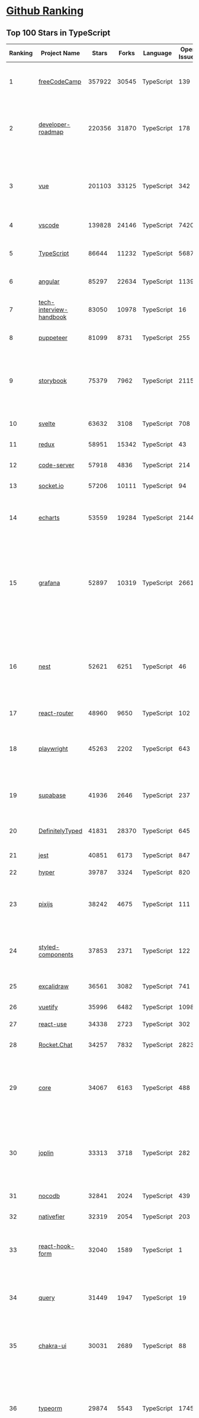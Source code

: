[Github Ranking](../README.md)
==========

## Top 100 Stars in TypeScript

| Ranking | Project Name | Stars | Forks | Language | Open Issues | Description | Last Commit |
| ------- | ------------ | ----- | ----- | -------- | ----------- | ----------- | ----------- |
| 1 | [freeCodeCamp](https://github.com/freeCodeCamp/freeCodeCamp) | 357922 | 30545 | TypeScript | 139 | freeCodeCamp.org's open-source codebase and curriculum. Learn to code for free. | 2022-12-06T09:53:55Z |
| 2 | [developer-roadmap](https://github.com/kamranahmedse/developer-roadmap) | 220356 | 31870 | TypeScript | 178 | Interactive roadmaps, guides and other educational content to help developers grow in their careers. | 2022-12-06T09:22:59Z |
| 3 | [vue](https://github.com/vuejs/vue) | 201103 | 33125 | TypeScript | 342 | 🖖 Vue.js is a progressive, incrementally-adoptable JavaScript framework for building UI on the web. | 2022-12-03T23:08:36Z |
| 4 | [vscode](https://github.com/microsoft/vscode) | 139828 | 24146 | TypeScript | 7420 | Visual Studio Code | 2022-12-06T08:56:33Z |
| 5 | [TypeScript](https://github.com/microsoft/TypeScript) | 86644 | 11232 | TypeScript | 5687 | TypeScript is a superset of JavaScript that compiles to clean JavaScript output. | 2022-12-06T08:19:19Z |
| 6 | [angular](https://github.com/angular/angular) | 85297 | 22634 | TypeScript | 1139 | The modern web developer’s platform | 2022-12-06T09:44:55Z |
| 7 | [tech-interview-handbook](https://github.com/yangshun/tech-interview-handbook) | 83050 | 10978 | TypeScript | 16 | 💯 Curated coding interview preparation materials for busy software engineers | 2022-11-25T16:58:13Z |
| 8 | [puppeteer](https://github.com/puppeteer/puppeteer) | 81099 | 8731 | TypeScript | 255 | Headless Chrome Node.js API | 2022-12-06T09:24:32Z |
| 9 | [storybook](https://github.com/storybookjs/storybook) | 75379 | 7962 | TypeScript | 2115 | Storybook is a frontend workshop for building UI components and pages in isolation. Made for UI development, testing, and documentation.  | 2022-12-06T09:41:53Z |
| 10 | [svelte](https://github.com/sveltejs/svelte) | 63632 | 3108 | TypeScript | 708 | Cybernetically enhanced web apps | 2022-12-06T06:12:10Z |
| 11 | [redux](https://github.com/reduxjs/redux) | 58951 | 15342 | TypeScript | 43 | Predictable state container for JavaScript apps | 2022-12-05T15:49:27Z |
| 12 | [code-server](https://github.com/coder/code-server) | 57918 | 4836 | TypeScript | 214 | VS Code in the browser | 2022-12-05T23:11:51Z |
| 13 | [socket.io](https://github.com/socketio/socket.io) | 57206 | 10111 | TypeScript | 94 | Realtime application framework (Node.JS server) | 2022-11-22T21:46:23Z |
| 14 | [echarts](https://github.com/apache/echarts) | 53559 | 19284 | TypeScript | 2144 | Apache ECharts is a powerful, interactive charting and data visualization library for browser | 2022-12-05T01:02:08Z |
| 15 | [grafana](https://github.com/grafana/grafana) | 52897 | 10319 | TypeScript | 2661 | The open and composable observability and data visualization platform. Visualize metrics, logs, and traces from multiple sources like Prometheus, Loki, Elasticsearch, InfluxDB, Postgres and many more.  | 2022-12-06T10:04:21Z |
| 16 | [nest](https://github.com/nestjs/nest) | 52621 | 6251 | TypeScript | 46 | A progressive Node.js framework for building efficient, scalable, and enterprise-grade server-side applications on top of TypeScript & JavaScript (ES6, ES7, ES8) 🚀 | 2022-12-05T17:06:45Z |
| 17 | [react-router](https://github.com/remix-run/react-router) | 48960 | 9650 | TypeScript | 102 | Declarative routing for React | 2022-12-06T08:15:49Z |
| 18 | [playwright](https://github.com/microsoft/playwright) | 45263 | 2202 | TypeScript | 643 | Playwright is a framework for Web Testing and Automation. It allows testing Chromium, Firefox and WebKit with a single API.  | 2022-12-06T05:37:38Z |
| 19 | [supabase](https://github.com/supabase/supabase) | 41936 | 2646 | TypeScript | 237 | The open source Firebase alternative. Follow to stay updated about our public Beta. | 2022-12-06T09:46:50Z |
| 20 | [DefinitelyTyped](https://github.com/DefinitelyTyped/DefinitelyTyped) | 41831 | 28370 | TypeScript | 645 | The repository for high quality TypeScript type definitions. | 2022-12-06T08:47:14Z |
| 21 | [jest](https://github.com/facebook/jest) | 40851 | 6173 | TypeScript | 847 | Delightful JavaScript Testing. | 2022-12-05T00:01:41Z |
| 22 | [hyper](https://github.com/vercel/hyper) | 39787 | 3324 | TypeScript | 820 | A terminal built on web technologies | 2022-12-06T09:48:36Z |
| 23 | [pixijs](https://github.com/pixijs/pixijs) | 38242 | 4675 | TypeScript | 111 | The HTML5 Creation Engine: Create beautiful digital content with the fastest, most flexible 2D WebGL renderer. | 2022-12-06T01:37:30Z |
| 24 | [styled-components](https://github.com/styled-components/styled-components) | 37853 | 2371 | TypeScript | 122 | Visual primitives for the component age. Use the best bits of ES6 and CSS to style your apps without stress 💅 | 2022-12-04T05:09:39Z |
| 25 | [excalidraw](https://github.com/excalidraw/excalidraw) | 36561 | 3082 | TypeScript | 741 | Virtual whiteboard for sketching hand-drawn like diagrams | 2022-12-06T08:20:16Z |
| 26 | [vuetify](https://github.com/vuetifyjs/vuetify) | 35996 | 6482 | TypeScript | 1098 | 🐉 Vue Component Framework | 2022-12-05T23:01:41Z |
| 27 | [react-use](https://github.com/streamich/react-use) | 34338 | 2723 | TypeScript | 302 | React Hooks — 👍 | 2022-12-05T09:50:46Z |
| 28 | [Rocket.Chat](https://github.com/RocketChat/Rocket.Chat) | 34257 | 7832 | TypeScript | 2823 | The communications platform that puts data protection first. | 2022-12-06T06:59:00Z |
| 29 | [core](https://github.com/vuejs/core) | 34067 | 6163 | TypeScript | 488 | 🖖 Vue.js is a progressive, incrementally-adoptable JavaScript framework for building UI on the web. | 2022-12-06T06:12:02Z |
| 30 | [joplin](https://github.com/laurent22/joplin) | 33313 | 3718 | TypeScript | 282 | Joplin - an open source note taking and to-do application with synchronisation capabilities for Windows, macOS, Linux, Android and iOS. | 2022-12-06T09:24:17Z |
| 31 | [nocodb](https://github.com/nocodb/nocodb) | 32841 | 2024 | TypeScript | 439 | 🔥 🔥 🔥 Open Source Airtable Alternative | 2022-12-06T09:47:18Z |
| 32 | [nativefier](https://github.com/nativefier/nativefier) | 32319 | 2054 | TypeScript | 203 | Make any web page a desktop application | 2022-11-07T23:37:05Z |
| 33 | [react-hook-form](https://github.com/react-hook-form/react-hook-form) | 32040 | 1589 | TypeScript | 1 | 📋 React Hooks for form state management and validation (Web + React Native) | 2022-12-06T01:58:06Z |
| 34 | [query](https://github.com/TanStack/query) | 31449 | 1947 | TypeScript | 19 | 🤖 Powerful asynchronous state management, server-state utilities and data fetching for TS/JS, React, Solid, Svelte and Vue. | 2022-12-03T13:53:24Z |
| 35 | [chakra-ui](https://github.com/chakra-ui/chakra-ui) | 30031 | 2689 | TypeScript | 88 | ⚡️ Simple, Modular & Accessible UI Components for your React Applications | 2022-12-05T11:45:59Z |
| 36 | [typeorm](https://github.com/typeorm/typeorm) | 29874 | 5543 | TypeScript | 1745 | ORM for TypeScript and JavaScript (ES7, ES6, ES5). Supports MySQL, PostgreSQL, MariaDB, SQLite, MS SQL Server, Oracle, SAP Hana, WebSQL databases. Works in NodeJS, Browser, Ionic, Cordova and Electron platforms. | 2022-12-03T18:24:49Z |
| 37 | [graphql-engine](https://github.com/hasura/graphql-engine) | 28789 | 2533 | TypeScript | 1857 | Blazing fast, instant realtime GraphQL APIs on your DB with fine grained access control, also trigger webhooks on database events. | 2022-12-06T06:10:38Z |
| 38 | [type-challenges](https://github.com/type-challenges/type-challenges) | 28364 | 2795 | TypeScript | 17902 | Collection of TypeScript type challenges with online judge | 2022-12-01T10:55:27Z |
| 39 | [appwrite](https://github.com/appwrite/appwrite) | 27628 | 2280 | TypeScript | 634 | Secure Backend Server for Web, Mobile & Flutter Developers 🚀 AKA the 100% open-source Firebase alternative. | 2022-12-06T07:40:45Z |
| 40 | [n8n](https://github.com/n8n-io/n8n) | 26838 | 3153 | TypeScript | 150 | Free and source-available fair-code licensed workflow automation tool. Easily automate tasks across different services. | 2022-12-06T10:01:14Z |
| 41 | [query](https://github.com/TanStack/query) | 31449 | 1947 | TypeScript | 19 | 🤖 Powerful asynchronous state management, server-state utilities and data fetching for TS/JS, React, Solid, Svelte and Vue. | 2022-12-03T13:53:24Z |
| 42 | [date-fns](https://github.com/date-fns/date-fns) | 30427 | 1557 | TypeScript | 371 | ⏳ Modern JavaScript date utility library ⌛️ | 2022-12-01T13:34:29Z |
| 43 | [chakra-ui](https://github.com/chakra-ui/chakra-ui) | 30031 | 2689 | TypeScript | 88 | ⚡️ Simple, Modular & Accessible UI Components for your React Applications | 2022-12-05T11:45:59Z |
| 44 | [typeorm](https://github.com/typeorm/typeorm) | 29874 | 5543 | TypeScript | 1745 | ORM for TypeScript and JavaScript (ES7, ES6, ES5). Supports MySQL, PostgreSQL, MariaDB, SQLite, MS SQL Server, Oracle, SAP Hana, WebSQL databases. Works in NodeJS, Browser, Ionic, Cordova and Electron platforms. | 2022-12-03T18:24:49Z |
| 45 | [graphql-engine](https://github.com/hasura/graphql-engine) | 28789 | 2533 | TypeScript | 1857 | Blazing fast, instant realtime GraphQL APIs on your DB with fine grained access control, also trigger webhooks on database events. | 2022-12-06T06:10:38Z |
| 46 | [type-challenges](https://github.com/type-challenges/type-challenges) | 28364 | 2795 | TypeScript | 17902 | Collection of TypeScript type challenges with online judge | 2022-12-01T10:55:27Z |
| 47 | [rxjs](https://github.com/ReactiveX/rxjs) | 28084 | 2893 | TypeScript | 209 | A reactive programming library for JavaScript | 2022-12-05T08:53:43Z |
| 48 | [appwrite](https://github.com/appwrite/appwrite) | 27628 | 2280 | TypeScript | 634 | Secure Backend Server for Web, Mobile & Flutter Developers 🚀 AKA the 100% open-source Firebase alternative. | 2022-12-06T07:40:45Z |
| 49 | [prisma](https://github.com/prisma/prisma) | 27406 | 974 | TypeScript | 2328 | Next-generation ORM for Node.js & TypeScript \| PostgreSQL, MySQL, MariaDB, SQL Server, SQLite, MongoDB and CockroachDB | 2022-12-05T15:59:52Z |
| 50 | [html2canvas](https://github.com/niklasvh/html2canvas) | 27197 | 4521 | TypeScript | 800 | Screenshots with JavaScript | 2022-10-28T12:39:09Z |
| 51 | [postcss](https://github.com/postcss/postcss) | 26953 | 1554 | TypeScript | 19 | Transforming styles with JS plugins | 2022-12-04T10:22:38Z |
| 52 | [slate](https://github.com/ianstormtaylor/slate) | 26013 | 2959 | TypeScript | 542 | A completely customizable framework for building rich text editors. (Currently in beta.) | 2022-12-04T22:57:28Z |
| 53 | [mobx](https://github.com/mobxjs/mobx) | 25933 | 1721 | TypeScript | 19 | Simple, scalable state management. | 2022-12-01T20:16:56Z |
| 54 | [angular-cli](https://github.com/angular/angular-cli) | 25821 | 12114 | TypeScript | 201 | CLI tool for Angular | 2022-12-06T08:50:15Z |
| 55 | [cheerio](https://github.com/cheeriojs/cheerio) | 25723 | 1574 | TypeScript | 16 | Fast, flexible, and lean implementation of core jQuery designed specifically for the server. | 2022-12-06T03:09:44Z |
| 56 | [react-select](https://github.com/JedWatson/react-select) | 25498 | 3979 | TypeScript | 200 | The Select Component for React.js | 2022-12-04T15:33:05Z |
| 57 | [swr](https://github.com/vercel/swr) | 24802 | 972 | TypeScript | 83 | React Hooks for Data Fetching | 2022-12-03T15:01:23Z |
| 58 | [react-spring](https://github.com/pmndrs/react-spring) | 24553 | 1069 | TypeScript | 69 | ✌️ A spring physics based React animation library | 2022-12-05T18:53:00Z |
| 59 | [etcher](https://github.com/balena-io/etcher) | 24366 | 1768 | TypeScript | 396 | Flash OS images to SD cards & USB drives, safely and easily. | 2022-12-06T03:31:47Z |
| 60 | [ngx-admin](https://github.com/akveo/ngx-admin) | 24093 | 7673 | TypeScript | 392 | Customizable admin dashboard template based on Angular 10+ | 2022-08-12T20:56:10Z |
| 61 | [ngx-admin](https://github.com/akveo/ngx-admin) | 24093 | 7673 | TypeScript | 392 | Customizable admin dashboard template based on Angular 10+ | 2022-08-12T20:56:10Z |
| 62 | [solid](https://github.com/solidjs/solid) | 23899 | 622 | TypeScript | 22 | A declarative, efficient, and flexible JavaScript library for building user interfaces. | 2022-12-06T08:37:03Z |
| 63 | [slidev](https://github.com/slidevjs/slidev) | 23738 | 920 | TypeScript | 47 | Presentation Slides for Developers | 2022-12-02T16:07:57Z |
| 64 | [floating-ui](https://github.com/floating-ui/floating-ui) | 23590 | 1423 | TypeScript | 19 | A low-level toolkit to create floating elements. Tooltips, popovers, dropdowns, and more | 2022-12-06T09:30:06Z |
| 65 | [appsmith](https://github.com/appsmithorg/appsmith) | 23230 | 2053 | TypeScript | 2667 | Low code project to build admin panels, internal tools, and dashboards. Integrates with 15+ databases and any API. | 2022-12-06T10:03:44Z |
| 66 | [components](https://github.com/angular/components) | 23175 | 6337 | TypeScript | 1630 | Component infrastructure and Material Design components for Angular | 2022-12-06T09:01:01Z |
| 67 | [devtools](https://github.com/vuejs/devtools) | 23155 | 4000 | TypeScript | 414 | ⚙️ Browser devtools extension for debugging Vue.js applications. | 2022-12-05T23:55:19Z |
| 68 | [astro](https://github.com/withastro/astro) | 23135 | 1092 | TypeScript | 67 | Build faster websites with Astro's next-gen island architecture 🏝✨ | 2022-12-06T09:56:11Z |
| 69 | [react-native-elements](https://github.com/react-native-elements/react-native-elements) | 23071 | 4485 | TypeScript | 39 | Cross-Platform React Native UI Toolkit | 2022-11-26T12:44:24Z |
| 70 | [docz](https://github.com/doczjs/docz) | 23026 | 1487 | TypeScript | 104 | ✍ It has never been so easy to document your things! | 2022-09-23T22:42:47Z |
| 71 | [react-redux](https://github.com/reduxjs/react-redux) | 22487 | 3309 | TypeScript | 14 | Official React bindings for Redux | 2022-12-01T20:34:47Z |
| 72 | [xstate](https://github.com/statelyai/xstate) | 21911 | 1036 | TypeScript | 173 | State machines and statecharts for the modern web. | 2022-12-05T04:34:28Z |
| 73 | [NativeScript](https://github.com/NativeScript/NativeScript) | 21878 | 1593 | TypeScript | 899 | ⚡ Empowering JavaScript with native platform APIs. ✨ Best of all worlds (TypeScript, Swift, Objective C, Kotlin, Java). Use what you love ❤️ Angular, Capacitor, Ionic, React, Svelte, Vue and you name it compatible. | 2022-12-05T12:50:04Z |
| 74 | [coc.nvim](https://github.com/neoclide/coc.nvim) | 21800 | 899 | TypeScript | 14 | Nodejs extension host for vim & neovim, load extensions like VSCode and host language servers. | 2022-12-05T16:51:10Z |
| 75 | [react-starter-kit](https://github.com/kriasoft/react-starter-kit) | 21635 | 4128 | TypeScript | 1 | The web's most popular Jamstack front-end template (boilerplate) for building web applications with React | 2022-11-19T19:59:09Z |
| 76 | [windows95](https://github.com/felixrieseberg/windows95) | 21622 | 1262 | TypeScript | 124 | 💩🚀 Windows 95 in Electron. Runs on macOS, Linux, and Windows. | 2022-10-29T00:24:13Z |
| 77 | [github1s](https://github.com/conwnet/github1s) | 21466 | 749 | TypeScript | 53 | One second to read GitHub code with VS Code. | 2022-12-05T00:55:03Z |
| 78 | [react-bootstrap](https://github.com/react-bootstrap/react-bootstrap) | 21309 | 3447 | TypeScript | 136 | Bootstrap components built with React | 2022-12-06T00:31:58Z |
| 79 | [homebridge](https://github.com/homebridge/homebridge) | 21148 | 1945 | TypeScript | 30 | HomeKit support for the impatient. | 2022-11-29T14:32:06Z |
| 80 | [react-admin](https://github.com/marmelab/react-admin) | 21113 | 4662 | TypeScript | 86 | A frontend Framework for building B2B applications running in the browser on top of REST/GraphQL APIs, using ES6, React and Material Design | 2022-12-06T09:25:29Z |
| 81 | [coc.nvim](https://github.com/neoclide/coc.nvim) | 21800 | 899 | TypeScript | 14 | Nodejs extension host for vim & neovim, load extensions like VSCode and host language servers. | 2022-12-05T16:51:10Z |
| 82 | [react-starter-kit](https://github.com/kriasoft/react-starter-kit) | 21635 | 4128 | TypeScript | 1 | The web's most popular Jamstack front-end template (boilerplate) for building web applications with React | 2022-11-19T19:59:09Z |
| 83 | [windows95](https://github.com/felixrieseberg/windows95) | 21622 | 1262 | TypeScript | 124 | 💩🚀 Windows 95 in Electron. Runs on macOS, Linux, and Windows. | 2022-10-29T00:24:13Z |
| 84 | [github1s](https://github.com/conwnet/github1s) | 21466 | 749 | TypeScript | 53 | One second to read GitHub code with VS Code. | 2022-12-05T00:55:03Z |
| 85 | [react-bootstrap](https://github.com/react-bootstrap/react-bootstrap) | 21309 | 3447 | TypeScript | 136 | Bootstrap components built with React | 2022-12-06T00:31:58Z |
| 86 | [homebridge](https://github.com/homebridge/homebridge) | 21148 | 1945 | TypeScript | 30 | HomeKit support for the impatient. | 2022-11-29T14:32:06Z |
| 87 | [react-admin](https://github.com/marmelab/react-admin) | 21113 | 4662 | TypeScript | 86 | A frontend Framework for building B2B applications running in the browser on top of REST/GraphQL APIs, using ES6, React and Material Design | 2022-12-06T09:25:29Z |
| 88 | [remix](https://github.com/remix-run/remix) | 21066 | 1673 | TypeScript | 243 | Build Better Websites. Create modern, resilient user experiences with web fundamentals. | 2022-12-06T09:33:57Z |
| 89 | [editor.js](https://github.com/codex-team/editor.js) | 20928 | 1625 | TypeScript | 403 | A block-styled editor with clean JSON output | 2022-12-04T19:35:06Z |
| 90 | [pnpm](https://github.com/pnpm/pnpm) | 20850 | 620 | TypeScript | 915 | Fast, disk space efficient package manager -- 快速的，节省磁盘空间的包管理工具 | 2022-12-06T09:42:13Z |
| 91 | [autocomplete](https://github.com/withfig/autocomplete) | 20791 | 4785 | TypeScript | 118 | IDE-style autocomplete for your existing terminal & shell | 2022-12-05T21:21:44Z |
| 92 | [notable](https://github.com/notable/notable) | 20581 | 1039 | TypeScript | 652 | The Markdown-based note-taking app that doesn't suck. | 2021-12-05T21:43:20Z |
| 93 | [react-three-fiber](https://github.com/pmndrs/react-three-fiber) | 20571 | 1165 | TypeScript | 26 | 🇨🇭 A React renderer for Three.js | 2022-12-06T04:29:12Z |
| 94 | [electron-react-boilerplate](https://github.com/electron-react-boilerplate/electron-react-boilerplate) | 20559 | 3487 | TypeScript | 65 | A Foundation for Scalable Cross-Platform Apps | 2022-12-02T12:24:47Z |
| 95 | [vant](https://github.com/youzan/vant) | 20548 | 9412 | TypeScript | 24 | Lightweight Mobile UI Components built on Vue | 2022-12-05T01:24:35Z |
| 96 | [jsoncrack.com](https://github.com/AykutSarac/jsoncrack.com) | 20208 | 992 | TypeScript | 39 | 🔮 Seamlessly visualize your JSON data instantly into graphs; paste, import or fetch! | 2022-12-05T13:54:30Z |
| 97 | [generator-jhipster](https://github.com/jhipster/generator-jhipster) | 20139 | 3907 | TypeScript | 233 | JHipster is a development platform to quickly generate, develop, & deploy modern web applications & microservice architectures. | 2022-12-06T10:00:12Z |
| 98 | [table](https://github.com/TanStack/table) | 20038 | 2665 | TypeScript | 43 | 🤖 Headless UI for building powerful tables & datagrids for TS/JS -  React-Table, Vue-Table, Solid-Table, Svelte-Table | 2022-12-05T13:51:33Z |
| 99 | [lens](https://github.com/lensapp/lens) | 19996 | 1133 | TypeScript | 814 | Lens - The way the world runs Kubernetes | 2022-12-06T09:51:27Z |
| 100 | [backstage](https://github.com/backstage/backstage) | 19534 | 3339 | TypeScript | 336 | Backstage is an open platform for building developer portals | 2022-12-06T10:02:53Z |

